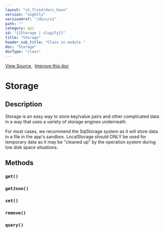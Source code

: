 ```yaml
---
layout: "v2_fluid/docs_base"
version: "nightly"
versionHref: "/docs/v2"
path: ""
category: api
id: "{{Storage | slugify}}"
title: "Storage"
header_sub_title: "Class in module "
doc: "Storage"
docType: "class"
---
```





<div class="improve-docs">
  <a href='http://github.com/driftyco/ionic2/tree/master/ionic/platform/storage/storage.ts#L0'>
    View Source
  </a>
  &nbsp;
  <a href='http://github.com/driftyco/ionic2/edit/master/ionic/platform/storage/storage.ts#L0'>
    Improve this doc
  </a>

  <!-- TODO(drewrygh, perrygovier): render this block in the correct location, markup identical to component docs -->

</div>




<h1 class="api-title">


Storage






</h1>






<h2>Description</h2>

<p>Storage is an easy way to store key/value pairs and other complicated
data in a way that uses a variety of storage engines underneath.</p>
<p>For most cases, we recommend the SqlStorage system as it will store
data in a file in the app&#39;s sandbox. LocalStorage should ONLY be used
for temporary data as it may be &quot;cleaned up&quot; by the operation system
during low disk space situations.</p>






<h2>Methods</h2>

<div id="get"></div>

<h3>
<code>get()</code>

</h3>












<div id="getJson"></div>

<h3>
<code>getJson()</code>

</h3>












<div id="set"></div>

<h3>
<code>set()</code>

</h3>












<div id="remove"></div>

<h3>
<code>remove()</code>

</h3>












<div id="query"></div>

<h3>
<code>query()</code>

</h3>










<!-- end content block -->


<!-- end body block -->


